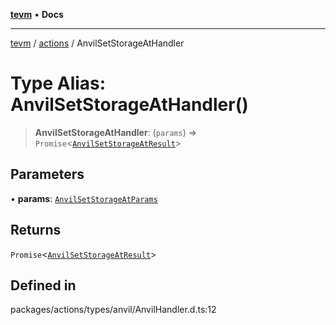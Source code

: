 [**tevm**](../../README.md) • **Docs**

***

[tevm](../../modules.md) / [actions](../README.md) / AnvilSetStorageAtHandler

# Type Alias: AnvilSetStorageAtHandler()

> **AnvilSetStorageAtHandler**: (`params`) => `Promise`\<[`AnvilSetStorageAtResult`](AnvilSetStorageAtResult.md)\>

## Parameters

• **params**: [`AnvilSetStorageAtParams`](AnvilSetStorageAtParams.md)

## Returns

`Promise`\<[`AnvilSetStorageAtResult`](AnvilSetStorageAtResult.md)\>

## Defined in

packages/actions/types/anvil/AnvilHandler.d.ts:12
